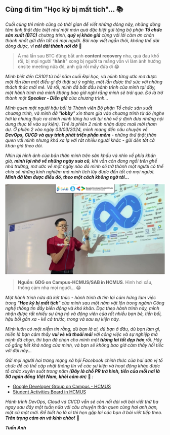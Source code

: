 ## Cùng đi tìm "Học kỳ bị mất tích"... 📚

_Cuối cùng thì mình cũng có thời gian để viết những dòng này, những dòng tâm tình thật đặc biệt như một món quà đặc biệt gửi tặng bộ phận **Tổ chức sản xuất (BTC)** chương trình, **quý vị khán giả** cùng với lời cảm ơn chân thành nhất gửi đến tất cả mọi người. Bài này viết ngắn thôi, không thể dài dòng được, vì **nói dài thành nói dở**_ 🤣

> À mà lần sau BTC đừng bắt anh **content recovery** nha, quá đau khổ rồi, bị mọi người "**hành**" xong bị người ta mắng vốn vì làm ảnh hưởng onsite meeting nữa đó, anh già rồi mấy đứa ơi 😂

_Mình biết đến CS101 từ hồi năm cuối Đại học, và mình từng ước mơ được một lần làm một điều gì đó thật sự ý nghĩa, một lần được thử sức với những thách thức mới mẻ. Và rồi, mình đã bắt đầu hành trình của mình tại đây, một hành trình mà mình không bao giờ nghĩ rằng mình sẽ trải qua. Đó là trở thành một **Speaker - Diễn giả** của chương trình..._

_Mình quen một người hậu bối là Thành viên Bộ phận Tổ chức sản xuất chương trình, và mình đã "**lobby**" xin tham gia vào chương trình từ đó (nghe hơi lạ nhưng thực ra chính mình từng hú với tụi nhỏ về ý định đưa những nội dung thực tế vào sự kiện). Thế là phiên 2 mình nhận được mail mời tham dự. Ở phiên 2 vào ngày 03/03/2024, mình mang đến câu chuyện về **DevOps, CI/CD và quy trình phát triển phần mềm** - những thứ thật thân quen với mình nhưng khá xa lạ với rất nhiều người khác - gửi đến tất cả khán giả theo dõi._

_Nhìn lại hình ảnh của bản thân mình trên sân khấu và nhìn về phía khán giả, **mình lại nhớ về những ngày xưa cũ**, khi vẫn còn đang ngồi trên ghế nhà trường, mơ ước về một ngày nào đó mình sẽ trở thành một người có thể chia sẻ những kinh nghiệm mà mình tích lũy được đến tất cả mọi người. **Mình đã làm được điều đó, theo một cách không ngờ tới...**_

![cs101](../../../../public/images/posts/2024/03-22-TechBlog-04/image2.png)

> **Nguồn: GDG on Campus-HCMUS/SAB in HCMUS**. Hình hơi xấu, thông cảm nha mọi người... 😂

_Một hành trình nữa đã kết thúc - hành trình đi tìm lại cảm hứng làm việc trong "**Học kỳ bị mất tích**" của mình sau một năm vật lộn trong ngành Công nghệ thông tin đầy biến động và khó khăn. Dọc theo hành trình này, mình nhận được rất nhiều sự ủng hộ và động viên của rất nhiều bạn bè, tiền bối, hậu bối gần xa - kể cả trước, trong và sau sự kiện này._

_Mình luôn có một niềm tin rằng, dù bạn là ai, dù bạn ở đâu, dù bạn làm gì, miễn là bạn cảm thấy **vui vẻ và thoải mái** với công việc và sự nghiệp mà mình đã chọn, thì bạn đã chọn cho mình một **tương lai tốt đẹp hơn** rồi. Hãy cố gắng hết khả năng của mình, và bạn sẽ không bao giờ cảm thấy hối tiếc với đời này..._

_Gửi mọi người hai trang mạng xã hội Facebook chính thức của hai đơn vị tổ chức để có thể cập nhật thông tin về các sự kiện và hoạt động khác được tổ chức xuyên suốt trong năm (**Đây là chỗ PR trá hình, tiền của mỗi nơi là 50 ngàn đồng Việt Nam, khỏi cảm ơn**)_ 🤣 _:_

- [Google Developer Group on Campus - HCMUS](https://www.facebook.com/gdgoc.hcmus)
- [Student Activities Board in HCMUS](https://www.facebook.com/sab.ctda)

_Hành trình DevOps, Cloud và CI/CD vẫn sẽ còn nối dài với bài viết thứ ba ngay sau đây một tuần nữa với câu chuyện thân quen cùng hai anh bạn, một cũ một mới. Để biết họ là ai thì hẹn gặp lại các bạn ở bài viết tiếp theo. **Trân trọng cảm ơn và kính chào!**_ 🚀

**_Tuấn Anh_**
